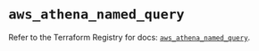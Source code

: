 # `aws_athena_named_query`

Refer to the Terraform Registry for docs: [`aws_athena_named_query`](https://registry.terraform.io/providers/hashicorp/aws/6.17.0/docs/resources/athena_named_query).
